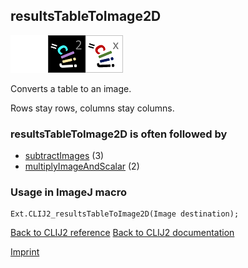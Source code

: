 ## resultsTableToImage2D
<img src="images/mini_empty_logo.png"/><img src="images/mini_clij2_logo.png"/><img src="images/mini_clijx_logo.png"/>

Converts a table to an image. 

Rows stay rows, columns stay columns.

### resultsTableToImage2D is often followed by
* <a href="reference_subtractImages">subtractImages</a> (3)
* <a href="reference_multiplyImageAndScalar">multiplyImageAndScalar</a> (2)


### Usage in ImageJ macro
```
Ext.CLIJ2_resultsTableToImage2D(Image destination);
```


[Back to CLIJ2 reference](https://clij.github.io/clij2-docs/reference)
[Back to CLIJ2 documentation](https://clij.github.io/clij2-docs)

[Imprint](https://clij.github.io/imprint)
